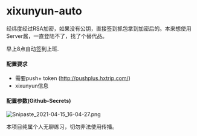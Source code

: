 # xixunyun-auto
经纬度经过RSA加密，如果没有公钥，直接签到抓包拿到加密后的。本来想使用Server酱，一直登陆不了，找了个替代品。

早上8点自动签到上班.

#### 配置要求

- 需要push+ token (http://pushplus.hxtrip.com/)
- xixunyun信息

#### 配置参数(Github-Secrets)

![Snipaste_2021-04-15_16-04-27.png](http://pic.ihcnb.cn/ihcnb/c8c615ae7a648.png)





本项目纯属个人无聊练习，切勿非法使用传播。

